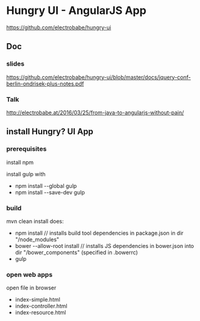 # Hungry UI - AngularJS App

https://github.com/electrobabe/hungry-ui

## Doc

### slides

https://github.com/electrobabe/hungry-ui/blob/master/docs/jquery-conf-berlin-ondrisek-plus-notes.pdf

### Talk

http://electrobabe.at/2016/03/25/from-java-to-angularjs-without-pain/


## install Hungry? UI App

### prerequisites

install npm

install gulp with

- npm install --global gulp
- npm install --save-dev gulp


### build

mvn clean install
does:

- npm install // installs build tool dependencies in package.json in dir "/node_modules"
- bower --allow-root install // installs JS dependencies in bower.json into dir "/bower_components" (specified in .bowerrc)
- gulp


### open web apps

open file in browser
- index-simple.html
- index-controller.html
- index-resource.html
